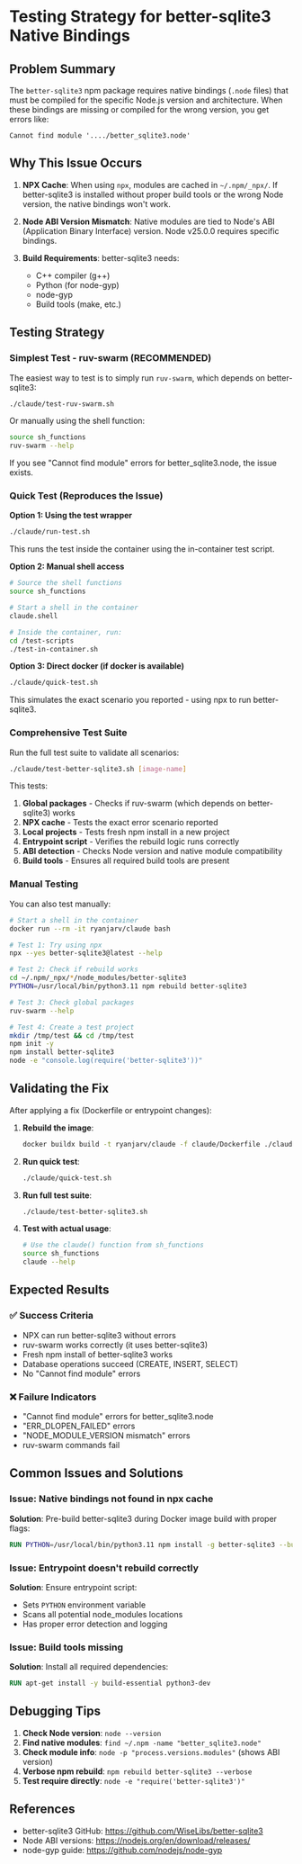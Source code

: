 # Testing Strategy for better-sqlite3 Native Bindings

## Problem Summary

The `better-sqlite3` npm package requires native bindings (`.node` files) that must be compiled for the specific Node.js version and architecture. When these bindings are missing or compiled for the wrong version, you get errors like:

```
Cannot find module '..../better_sqlite3.node'
```

## Why This Issue Occurs

1. **NPX Cache**: When using `npx`, modules are cached in `~/.npm/_npx/`. If better-sqlite3 is installed without proper build tools or the wrong Node version, the native bindings won't work.

2. **Node ABI Version Mismatch**: Native modules are tied to Node's ABI (Application Binary Interface) version. Node v25.0.0 requires specific bindings.

3. **Build Requirements**: better-sqlite3 needs:
   - C++ compiler (g++)
   - Python (for node-gyp)
   - node-gyp
   - Build tools (make, etc.)

## Testing Strategy

### Simplest Test - ruv-swarm (RECOMMENDED)

The easiest way to test is to simply run `ruv-swarm`, which depends on better-sqlite3:

```bash
./claude/test-ruv-swarm.sh
```

Or manually using the shell function:

```bash
source sh_functions
ruv-swarm --help
```

If you see "Cannot find module" errors for better_sqlite3.node, the issue exists.

### Quick Test (Reproduces the Issue)

**Option 1: Using the test wrapper**

```bash
./claude/run-test.sh
```

This runs the test inside the container using the in-container test script.

**Option 2: Manual shell access**

```bash
# Source the shell functions
source sh_functions

# Start a shell in the container
claude.shell

# Inside the container, run:
cd /test-scripts
./test-in-container.sh
```

**Option 3: Direct docker (if docker is available)**

```bash
./claude/quick-test.sh
```

This simulates the exact scenario you reported - using npx to run better-sqlite3.

### Comprehensive Test Suite

Run the full test suite to validate all scenarios:

```bash
./claude/test-better-sqlite3.sh [image-name]
```

This tests:
1. **Global packages** - Checks if ruv-swarm (which depends on better-sqlite3) works
2. **NPX cache** - Tests the exact error scenario reported
3. **Local projects** - Tests fresh npm install in a new project
4. **Entrypoint script** - Verifies the rebuild logic runs correctly
5. **ABI detection** - Checks Node version and native module compatibility
6. **Build tools** - Ensures all required build tools are present

### Manual Testing

You can also test manually:

```bash
# Start a shell in the container
docker run --rm -it ryanjarv/claude bash

# Test 1: Try using npx
npx --yes better-sqlite3@latest --help

# Test 2: Check if rebuild works
cd ~/.npm/_npx/*/node_modules/better-sqlite3
PYTHON=/usr/local/bin/python3.11 npm rebuild better-sqlite3

# Test 3: Check global packages
ruv-swarm --help

# Test 4: Create a test project
mkdir /tmp/test && cd /tmp/test
npm init -y
npm install better-sqlite3
node -e "console.log(require('better-sqlite3'))"
```

## Validating the Fix

After applying a fix (Dockerfile or entrypoint changes):

1. **Rebuild the image**:
   ```bash
   docker buildx build -t ryanjarv/claude -f claude/Dockerfile ./claude
   ```

2. **Run quick test**:
   ```bash
   ./claude/quick-test.sh
   ```

3. **Run full test suite**:
   ```bash
   ./claude/test-better-sqlite3.sh
   ```

4. **Test with actual usage**:
   ```bash
   # Use the claude() function from sh_functions
   source sh_functions
   claude --help
   ```

## Expected Results

### ✅ Success Criteria

- NPX can run better-sqlite3 without errors
- ruv-swarm works correctly (it uses better-sqlite3)
- Fresh npm install of better-sqlite3 works
- Database operations succeed (CREATE, INSERT, SELECT)
- No "Cannot find module" errors

### ❌ Failure Indicators

- "Cannot find module" errors for better_sqlite3.node
- "ERR_DLOPEN_FAILED" errors
- "NODE_MODULE_VERSION mismatch" errors
- ruv-swarm commands fail

## Common Issues and Solutions

### Issue: Native bindings not found in npx cache

**Solution**: Pre-build better-sqlite3 during Docker image build with proper flags:
```dockerfile
RUN PYTHON=/usr/local/bin/python3.11 npm install -g better-sqlite3 --build-from-source
```

### Issue: Entrypoint doesn't rebuild correctly

**Solution**: Ensure entrypoint script:
- Sets `PYTHON` environment variable
- Scans all potential node_modules locations
- Has proper error detection and logging

### Issue: Build tools missing

**Solution**: Install all required dependencies:
```dockerfile
RUN apt-get install -y build-essential python3-dev
```

## Debugging Tips

1. **Check Node version**: `node --version`
2. **Find native modules**: `find ~/.npm -name "better_sqlite3.node"`
3. **Check module info**: `node -p "process.versions.modules"` (shows ABI version)
4. **Verbose npm rebuild**: `npm rebuild better-sqlite3 --verbose`
5. **Test require directly**: `node -e "require('better-sqlite3')"`

## References

- better-sqlite3 GitHub: https://github.com/WiseLibs/better-sqlite3
- Node ABI versions: https://nodejs.org/en/download/releases/
- node-gyp guide: https://github.com/nodejs/node-gyp
